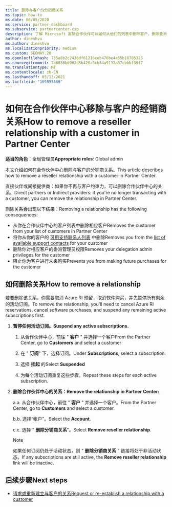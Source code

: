 ```yaml
---
title: 删除与客户的分销商关系
ms.topic: how-to
ms.date: 06/05/2020
ms.service: partner-dashboard
ms.subservice: partnercenter-csp
description: 了解 Microsoft 直销合作伙伴可以如何从他们的列表中删除客户、删除委派的管理员权限以及停止支持或购买客户。
author: dineshvu
ms.author: dineshvu
ms.localizationpriority: medium
ms.custom: SEOMAY.20
ms.openlocfilehash: 735a8b2c2436df61216ceb476be4a55b18785325
ms.sourcegitcommit: 7a6836bd962d5b426a8cb34a9132a87cbbbf39f7
ms.translationtype: MT
ms.contentlocale: zh-CN
ms.lasthandoff: 05/13/2021
ms.locfileid: "109855686"
---
```

# <a name="how-to-remove-a-reseller-relationship-with-a-customer-in-partner-center"></a><span data-ttu-id="c05f4-103">如何在合作伙伴中心移除与客户的经销商关系</span><span class="sxs-lookup"><span data-stu-id="c05f4-103">How to remove a reseller relationship with a customer in Partner Center</span></span>

<span data-ttu-id="c05f4-104">**适当的角色**：全局管理员</span><span class="sxs-lookup"><span data-stu-id="c05f4-104">**Appropriate roles**: Global admin</span></span>

<span data-ttu-id="c05f4-105">本文介绍如何在合作伙伴中心删除与客户的分销商关系。</span><span class="sxs-lookup"><span data-stu-id="c05f4-105">This article describes how to remove a reseller relationship with a customer in Partner Center.</span></span>

<span data-ttu-id="c05f4-106">直接伙伴或间接提供商：如果你不再与客户约束力，可以删除合作伙伴中心的关系。</span><span class="sxs-lookup"><span data-stu-id="c05f4-106">Direct partners or Indirect providers: if you're no longer transacting with a customer, you can remove the relationship in Partner Center.</span></span>

<span data-ttu-id="c05f4-107">删除关系会出现以下结果：</span><span class="sxs-lookup"><span data-stu-id="c05f4-107">Removing a relationship has the following consequences:</span></span>

- <span data-ttu-id="c05f4-108">从你在合作伙伴中心的客户列表中删除相应客户</span><span class="sxs-lookup"><span data-stu-id="c05f4-108">Removes the customer from your list of customers in Partner Center</span></span>
- <span data-ttu-id="c05f4-109">将你从你的客户的 [可用支持联系人列表](assign-support-contacts.md) 中删除</span><span class="sxs-lookup"><span data-stu-id="c05f4-109">Removes you from the [list of available support contacts](assign-support-contacts.md) for your customer</span></span>
- <span data-ttu-id="c05f4-110">删除你对相应客户的委派管理员权限</span><span class="sxs-lookup"><span data-stu-id="c05f4-110">Removes your delegation admin privileges for the customer</span></span>
- <span data-ttu-id="c05f4-111">阻止你为客户进行未来购买</span><span class="sxs-lookup"><span data-stu-id="c05f4-111">Prevents you from making future purchases for the customer</span></span>

## <a name="how-to-remove-a-relationship"></a><span data-ttu-id="c05f4-112">如何删除关系</span><span class="sxs-lookup"><span data-stu-id="c05f4-112">How to remove a relationship</span></span>

<span data-ttu-id="c05f4-113">若要删除该关系，你需要取消 Azure RI 预留，取消软件购买，并先暂停所有剩余的活动订阅。</span><span class="sxs-lookup"><span data-stu-id="c05f4-113">To remove the relationship, you'll need to cancel Azure RI reservations, cancel software purchases, and suspend any remaining active subscriptions first.</span></span>

1. <span data-ttu-id="c05f4-114">**暂停任何活动订阅。**</span><span class="sxs-lookup"><span data-stu-id="c05f4-114">**Suspend any active subscriptions.**</span></span>

   1. <span data-ttu-id="c05f4-115">从合作伙伴中心，前往 " **客户** " 并选择一个客户</span><span class="sxs-lookup"><span data-stu-id="c05f4-115">From the Partner Center, go to **Customers** and select a customer</span></span>

   2. <span data-ttu-id="c05f4-116">在 " **订阅**" 下，选择订阅。</span><span class="sxs-lookup"><span data-stu-id="c05f4-116">Under **Subscriptions**, select a subscription.</span></span>

   3. <span data-ttu-id="c05f4-117">选择 **挂起** 的</span><span class="sxs-lookup"><span data-stu-id="c05f4-117">Select **Suspended**</span></span>

   4. <span data-ttu-id="c05f4-118">为每个活动订阅重复这些步骤。</span><span class="sxs-lookup"><span data-stu-id="c05f4-118">Repeat these steps for each active subscription.</span></span>

2. <span data-ttu-id="c05f4-119">**删除合作伙伴中心的关系：**</span><span class="sxs-lookup"><span data-stu-id="c05f4-119">**Remove the relationship in Partner Center:**</span></span>

   <span data-ttu-id="c05f4-120">a.</span><span class="sxs-lookup"><span data-stu-id="c05f4-120">a.</span></span> <span data-ttu-id="c05f4-121">从合作伙伴中心，前往 " **客户** " 并选择一个客户。</span><span class="sxs-lookup"><span data-stu-id="c05f4-121">From the Partner Center, go to **Customers** and select a customer.</span></span>

   <span data-ttu-id="c05f4-122">b.</span><span class="sxs-lookup"><span data-stu-id="c05f4-122">b.</span></span> <span data-ttu-id="c05f4-123">选择“帐户”。</span><span class="sxs-lookup"><span data-stu-id="c05f4-123">Select the **Account**.</span></span>

   <span data-ttu-id="c05f4-124">c.</span><span class="sxs-lookup"><span data-stu-id="c05f4-124">c.</span></span> <span data-ttu-id="c05f4-125">选择 " **删除分销商关系**"。</span><span class="sxs-lookup"><span data-stu-id="c05f4-125">Select **Remove reseller relationship**.</span></span>

   > [!NOTE]
   > <span data-ttu-id="c05f4-126">如果任何订阅仍处于活动状态，则 " **删除分销商关系** " 链接将处于非活动状态。</span><span class="sxs-lookup"><span data-stu-id="c05f4-126">If any subscriptions are still active, the **Remove reseller relationship** link will be inactive.</span></span>

## <a name="next-steps"></a><span data-ttu-id="c05f4-127">后续步骤</span><span class="sxs-lookup"><span data-stu-id="c05f4-127">Next steps</span></span>

- [<span data-ttu-id="c05f4-128">请求或重新建立与客户的关系</span><span class="sxs-lookup"><span data-stu-id="c05f4-128">Request or re-establish a relationship with a customer</span></span>](request-a-relationship-with-a-customer.md)
